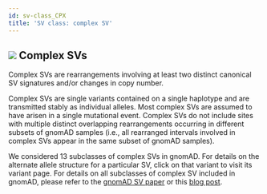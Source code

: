 ```yaml
---
id: sv-class_CPX
title: 'SV class: complex SV'
---
```


## ![](https://placehold.it/15/71E38C/000000?text=+) Complex SVs

Complex SVs are rearrangements involving at least two distinct canonical SV signatures and/or changes in copy number.

Complex SVs are single variants contained on a single haplotype and are transmitted stably as individual alleles. Most complex SVs are assumed to have arisen in a single mutational event. Complex SVs do not include sites with multiple distinct overlapping rearrangements occurring in different subsets of gnomAD samples (i.e., all rearranged intervals involved in complex SVs appear in the same subset of gnomAD samples).

We considered 13 subclasses of complex SVs in gnomAD. For details on the alternate allele structure for a particular SV, click on that variant to visit its variant page. For details on all subclasses of complex SV included in gnomAD, please refer to the [gnomAD SV paper](https://broad.io/gnomad_sv) or this [blog post](https://gnomad.broadinstitute.org/blog/2019-03-structural-variants-in-gnomad/).
